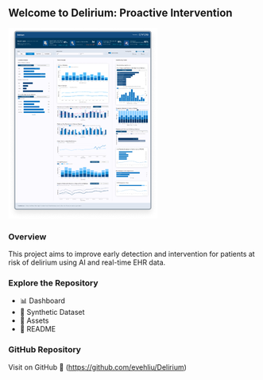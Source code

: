 ## Welcome to Delirium: Proactive Intervention
![Dashboard Preview](assets/dashboard_preview.png)

### Overview
This project aims to improve early detection and intervention for patients at risk of delirium using AI and real-time EHR data.

### Explore the Repository
- 📊 Dashboard
- 🧪 Synthetic Dataset
- 📁 Assets
- 📄 README

### GitHub Repository
Visit on GitHub 🐙 (https://github.com/evehliu/Delirium)

